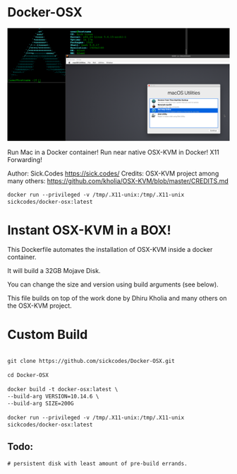 # Docker-OSX

![Running mac osx in a docker container](/running-mac-inside-docker-qemu.png?raw=true "OSX KVM DOCKER")

Run Mac in a Docker container! Run near native OSX-KVM in Docker! X11 Forwarding!

Author: Sick.Codes https://sick.codes/
Credits: OSX-KVM project among many others: https://github.com/kholia/OSX-KVM/blob/master/CREDITS.md

```
docker run --privileged -v /tmp/.X11-unix:/tmp/.X11-unix sickcodes/docker-osx:latest
```

# Instant OSX-KVM in a BOX!
This Dockerfile automates the installation of OSX-KVM inside a docker container.

It will build a 32GB Mojave Disk.

You can change the size and version using build arguments (see below).

This file builds on top of the work done by Dhiru Kholia and many others on the OSX-KVM project.


# Custom Build
```

git clone https://github.com/sickcodes/Docker-OSX.git

cd Docker-OSX

docker build -t docker-osx:latest \
--build-arg VERSION=10.14.6 \
--build-arg SIZE=200G

docker run --privileged -v /tmp/.X11-unix:/tmp/.X11-unix sickcodes/docker-osx:latest

```

## Todo:
```
# persistent disk with least amount of pre-build errands.
```